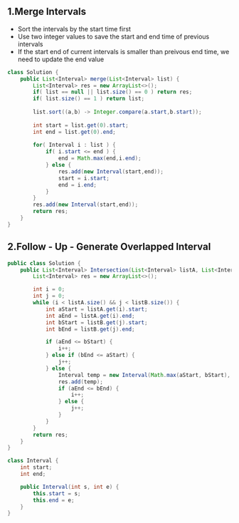 ## 1.Merge Intervals
* Sort the intervals by the start time first
* Use two integer values to save the start and end time of previous intervals
* If the start end of current intervals is smaller than preivous end time, we need to update the end value


```java
class Solution {
    public List<Interval> merge(List<Interval> list) {        
        List<Interval> res = new ArrayList<>();
        if( list == null || list.size() == 0 ) return res;
        if( list.size() == 1 ) return list;
        
        list.sort((a,b) -> Integer.compare(a.start,b.start));
        
        int start = list.get(0).start;
        int end = list.get(0).end;
        
        for( Interval i : list ) {
            if( i.start <= end ) {
                end = Math.max(end,i.end);
            } else {
                res.add(new Interval(start,end));
                start = i.start;
                end = i.end;
            } 
        }
        res.add(new Interval(start,end));
        return res;        
    }
}
```

## 2.Follow - Up - Generate Overlapped Interval

```java
public class Solution {
    public List<Interval> Intersection(List<Interval> listA, List<Interval> listB) {
        List<Interval> res = new ArrayList<>();

        int i = 0;
        int j = 0;
        while (i < listA.size() && j < listB.size()) {
            int aStart = listA.get(i).start;
            int aEnd = listA.get(i).end;
            int bStart = listB.get(j).start;
            int bEnd = listB.get(j).end;

            if (aEnd <= bStart) {
                i++;
            } else if (bEnd <= aStart) {
                j++;
            } else {
                Interval temp = new Interval(Math.max(aStart, bStart), Math.min(aEnd, bEnd));
                res.add(temp);
                if (aEnd <= bEnd) {
                    i++;
                } else {
                    j++;
                }
            }
        }
        return res;
    }
}

class Interval {
    int start;
    int end;

    public Interval(int s, int e) {
        this.start = s;
        this.end = e;
    }
}
```